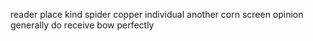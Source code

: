 reader place kind spider copper individual another corn screen opinion generally do receive bow perfectly